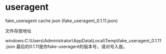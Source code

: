 # useragent
fake_useragent cache  json (fake_useragent_0.1.11.json)


文件存放地址

windows:C:\Users\Administrator\AppData\Local\Temp\fake_useragent_0.1.11.json
最后的0.1.11是你fake-useragent的版本号，请对号入座。
